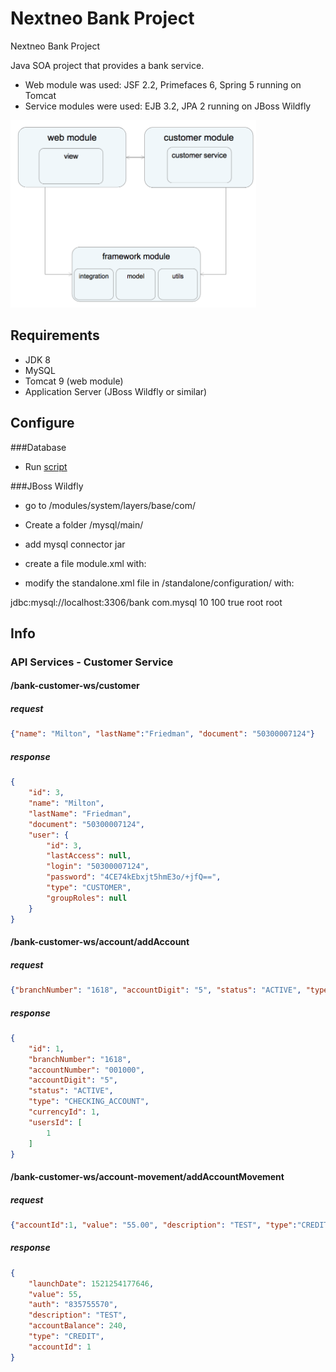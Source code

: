 # Nextneo Bank Project
Nextneo Bank Project

Java SOA project that provides a bank service.

- Web module was used: JSF 2.2, Primefaces 6, Spring 5 running on Tomcat 
- Service modules were used: EJB 3.2, JPA 2 running on JBoss Wildfly

<img src="https://github.com/ortizraf/nextneo-bank/raw/master/docs/images/software_design.png" alt="Software Design" height="300" />

## Requirements

- JDK 8
- MySQL
- Tomcat 9 (web module)
- Application Server (JBoss Wildfly or similar)

## Configure

###Database

- Run <a href="https://github.com/ortizraf/nextneo-bank/raw/master/docs/scripts/dump.sql">script</a>

###JBoss Wildfly

- go to /modules/system/layers/base/com/
- Create a folder /mysql/main/
- add mysql connector jar

- create a file module.xml with:

<?xml version="1.0" encoding="UTF-8"?>
<module xmlns="urn:jboss:module:1.0" name="com.mysql">
  <resources>
    <resource-root path="mysql-connector-java-5.1.24-bin.jar"/>
  </resources>
  <dependencies>
    <module name="javax.api"/>
  </dependencies>
</module>

- modify the standalone.xml file in /standalone/configuration/ with:

<datasource jndi-name="java:/bank" pool-name="bank" enabled="true" use-java-context="true">
    <connection-url>jdbc:mysql://localhost:3306/bank</connection-url>
    <driver>com.mysql</driver>
        <pool>
            <min-pool-size>10</min-pool-size>
            <max-pool-size>100</max-pool-size>
            <prefill>true</prefill>
        </pool>
        <security>
            <user-name>root</user-name>
            <password>root</password>
        </security>
</datasource>


## Info

### API Services - Customer Service

#### /bank-customer-ws/customer

##### request
```json
{"name": "Milton", "lastName":"Friedman", "document": "50300007124"}
```

##### response
```json
{
    "id": 3,
    "name": "Milton",
    "lastName": "Friedman",
    "document": "50300007124",
    "user": {
        "id": 3,
        "lastAccess": null,
        "login": "50300007124",
        "password": "4CE74kEbxjt5hmE3o/+jfQ==",
        "type": "CUSTOMER",
        "groupRoles": null
    }
}
```
#### /bank-customer-ws/account/addAccount

##### request
```json
{"branchNumber": "1618", "accountDigit": "5", "status": "ACTIVE", "type": "CHECKING_ACCOUNT", "currencyId": 1, "usersId": [1]}
```
##### response
```json
{
    "id": 1,
    "branchNumber": "1618",
    "accountNumber": "001000",
    "accountDigit": "5",
    "status": "ACTIVE",
    "type": "CHECKING_ACCOUNT",
    "currencyId": 1,
    "usersId": [
        1
    ]
}
```
#### /bank-customer-ws/account-movement/addAccountMovement

##### request
```json
{"accountId":1, "value": "55.00", "description": "TEST", "type":"CREDIT"}
```
##### response
```json
{
    "launchDate": 1521254177646,
    "value": 55,
    "auth": "835755570",
    "description": "TEST",
    "accountBalance": 240,
    "type": "CREDIT",
    "accountId": 1
}
```